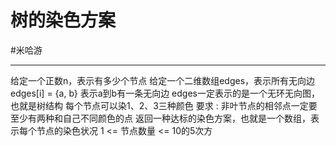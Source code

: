 # 树的染色方案

#米哈游


---

给定一个正数n，表示有多少个节点
给定一个二维数组edges，表示所有无向边
edges[i] = {a, b} 表示a到b有一条无向边
edges一定表示的是一个无环无向图，也就是树结构
每个节点可以染1、2、3三种颜色
要求 : 非叶节点的相邻点一定要至少有两种和自己不同颜色的点
返回一种达标的染色方案，也就是一个数组，表示每个节点的染色状况
1 <= 节点数量 <= 10的5次方